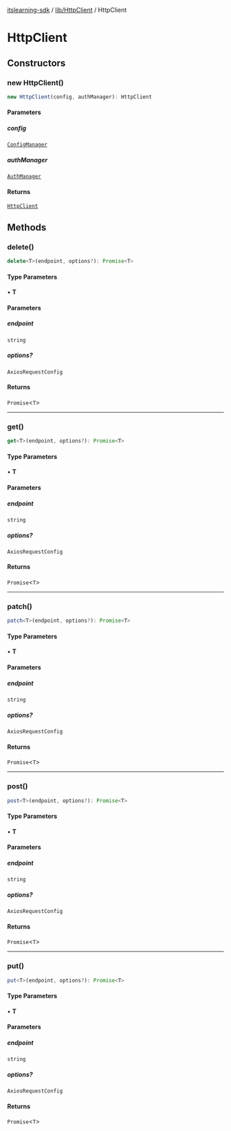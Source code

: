 [itslearning-sdk](../../../modules.md) / [lib/HttpClient](../index.md) / HttpClient

# HttpClient

## Constructors

### new HttpClient()

```ts
new HttpClient(config, authManager): HttpClient
```

#### Parameters

##### config

[`ConfigManager`](../../ConfigManager/classes/ConfigManager.md)

##### authManager

[`AuthManager`](../../AuthManager/classes/AuthManager.md)

#### Returns

[`HttpClient`](HttpClient.md)

## Methods

### delete()

```ts
delete<T>(endpoint, options?): Promise<T>
```

#### Type Parameters

• **T**

#### Parameters

##### endpoint

`string`

##### options?

`AxiosRequestConfig`

#### Returns

`Promise`\<`T`\>

***

### get()

```ts
get<T>(endpoint, options?): Promise<T>
```

#### Type Parameters

• **T**

#### Parameters

##### endpoint

`string`

##### options?

`AxiosRequestConfig`

#### Returns

`Promise`\<`T`\>

***

### patch()

```ts
patch<T>(endpoint, options?): Promise<T>
```

#### Type Parameters

• **T**

#### Parameters

##### endpoint

`string`

##### options?

`AxiosRequestConfig`

#### Returns

`Promise`\<`T`\>

***

### post()

```ts
post<T>(endpoint, options?): Promise<T>
```

#### Type Parameters

• **T**

#### Parameters

##### endpoint

`string`

##### options?

`AxiosRequestConfig`

#### Returns

`Promise`\<`T`\>

***

### put()

```ts
put<T>(endpoint, options?): Promise<T>
```

#### Type Parameters

• **T**

#### Parameters

##### endpoint

`string`

##### options?

`AxiosRequestConfig`

#### Returns

`Promise`\<`T`\>
